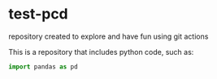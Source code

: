 # test-pcd
repository created to explore and have fun using git actions

This is a repository that includes python code, such as:


```python
import pandas as pd
```
